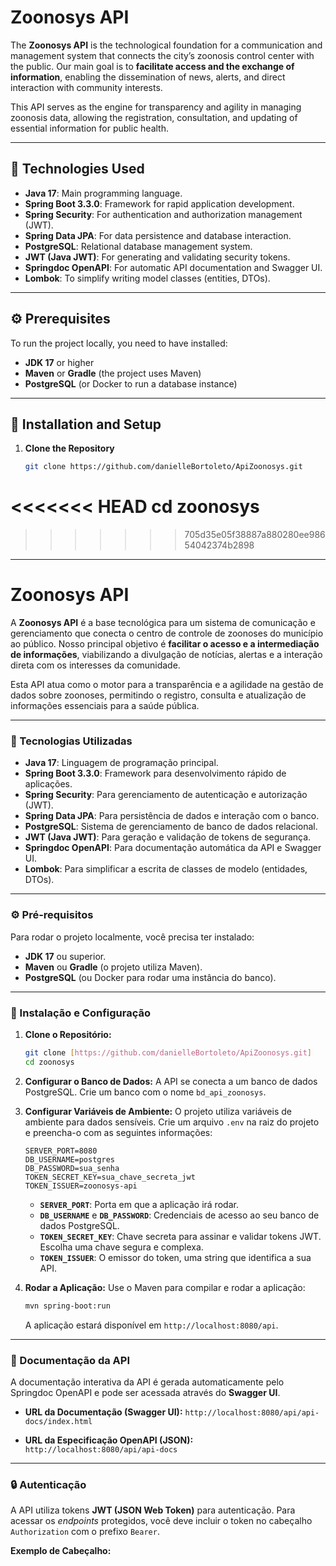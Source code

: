 # Zoonosys API

The **Zoonosys API** is the technological foundation for a communication and management system that connects the city’s zoonosis control center with the public. Our main goal is to **facilitate access and the exchange of information**, enabling the dissemination of news, alerts, and direct interaction with community interests.

This API serves as the engine for transparency and agility in managing zoonosis data, allowing the registration, consultation, and updating of essential information for public health.

---

## 🚀 Technologies Used

- **Java 17**: Main programming language.  
- **Spring Boot 3.3.0**: Framework for rapid application development.  
- **Spring Security**: For authentication and authorization management (JWT).  
- **Spring Data JPA**: For data persistence and database interaction.  
- **PostgreSQL**: Relational database management system.  
- **JWT (Java JWT)**: For generating and validating security tokens.  
- **Springdoc OpenAPI**: For automatic API documentation and Swagger UI.  
- **Lombok**: To simplify writing model classes (entities, DTOs).  

---

## ⚙️ Prerequisites

To run the project locally, you need to have installed:

- **JDK 17** or higher  
- **Maven** or **Gradle** (the project uses Maven)  
- **PostgreSQL** (or Docker to run a database instance)  

---

## 🔧 Installation and Setup

1. **Clone the Repository**
   ```bash
   git clone https://github.com/danielleBortoleto/ApiZoonosys.git
<<<<<<< HEAD
   cd zoonosys
=======
>>>>>>> 705d35e05f38887a880280ee98654042374b2898

______
# Zoonosys API

A **Zoonosys API** é a base tecnológica para um sistema de comunicação e gerenciamento que conecta o centro de controle de zoonoses do município ao público. Nosso principal objetivo é **facilitar o acesso e a intermediação de informações**, viabilizando a divulgação de notícias, alertas e a interação direta com os interesses da comunidade.

Esta API atua como o motor para a transparência e a agilidade na gestão de dados sobre zoonoses, permitindo o registro, consulta e atualização de informações essenciais para a saúde pública.

---

### 🚀 Tecnologias Utilizadas

* **Java 17**: Linguagem de programação principal.
* **Spring Boot 3.3.0**: Framework para desenvolvimento rápido de aplicações.
* **Spring Security**: Para gerenciamento de autenticação e autorização (JWT).
* **Spring Data JPA**: Para persistência de dados e interação com o banco.
* **PostgreSQL**: Sistema de gerenciamento de banco de dados relacional.
* **JWT (Java JWT)**: Para geração e validação de tokens de segurança.
* **Springdoc OpenAPI**: Para documentação automática da API e Swagger UI.
* **Lombok**: Para simplificar a escrita de classes de modelo (entidades, DTOs).

---

### ⚙️ Pré-requisitos

Para rodar o projeto localmente, você precisa ter instalado:

* **JDK 17** ou superior.
* **Maven** ou **Gradle** (o projeto utiliza Maven).
* **PostgreSQL** (ou Docker para rodar uma instância do banco).

---

### 🔧 Instalação e Configuração

1.  **Clone o Repositório:**
    ```bash
    git clone [https://github.com/danielleBortoleto/ApiZoonosys.git]
    cd zoonosys
    ```

2.  **Configurar o Banco de Dados:**
    A API se conecta a um banco de dados PostgreSQL. Crie um banco com o nome `bd_api_zoonosys`.

3.  **Configurar Variáveis de Ambiente:**
    O projeto utiliza variáveis de ambiente para dados sensíveis. Crie um arquivo `.env` na raiz do projeto e preencha-o com as seguintes informações:
    ```
    SERVER_PORT=8080
    DB_USERNAME=postgres
    DB_PASSWORD=sua_senha
    TOKEN_SECRET_KEY=sua_chave_secreta_jwt
    TOKEN_ISSUER=zoonosys-api
    ```
    * **`SERVER_PORT`**: Porta em que a aplicação irá rodar.
    * **`DB_USERNAME`** e **`DB_PASSWORD`**: Credenciais de acesso ao seu banco de dados PostgreSQL.
    * **`TOKEN_SECRET_KEY`**: Chave secreta para assinar e validar tokens JWT. Escolha uma chave segura e complexa.
    * **`TOKEN_ISSUER`**: O emissor do token, uma string que identifica a sua API.

4.  **Rodar a Aplicação:**
    Use o Maven para compilar e rodar a aplicação:
    ```bash
    mvn spring-boot:run
    ```
    A aplicação estará disponível em `http://localhost:8080/api`.

---

### 📝 Documentação da API

A documentação interativa da API é gerada automaticamente pelo Springdoc OpenAPI e pode ser acessada através do **Swagger UI**.

* **URL da Documentação (Swagger UI):**
    `http://localhost:8080/api/api-docs/index.html`

* **URL da Especificação OpenAPI (JSON):**
    `http://localhost:8080/api/api-docs`

---

### 🔒 Autenticação

A API utiliza tokens **JWT (JSON Web Token)** para autenticação. Para acessar os *endpoints* protegidos, você deve incluir o token no cabeçalho `Authorization` com o prefixo `Bearer`.

**Exemplo de Cabeçalho:**
